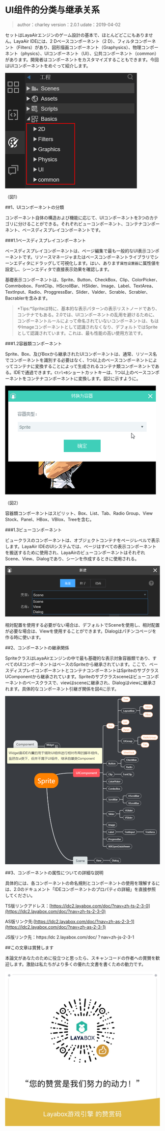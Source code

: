 # UI组件的分类与继承关系

>author：charley version：2.0.1 udate：2019-04-02

セットはLayaAirエンジンのゲーム設計の基本で、ほとんどどこにもありません。LayaAir IDEには、2 Dベースコンポーネント（2 D）、フィルタコンポーネント（Filters）があり、図形描画コンポーネント（Graphysics）、物理コンポーネント（physics）、UIコンポーネント（UI）、公共コンポーネント（common）があります。開発者はコンポーネントをカスタマイズすることもできます。今回はUIコンポーネントをめぐって紹介します。

![图1](img/1.png) 


（図1）



##1、UIコンポーネントの分類

コンポーネント自体の構造および機能に応じて、UIコンポーネントを3つのカテゴリに分けることができる。それぞれビューコンポーネント、コンテナコンポーネント、ベースディスプレイコンポーネントです。

###1.1ベースディスプレイコンポーネント

ベースディスプレイコンポーネントは、ページ編集で最も一般的なUI表示コンポーネントです。リソースマネージャまたはベースコンポーネントライブラリでシーンエディタにドラッグして可視化します。はい、あります`属性设置器`に属性値を設定し、シーンエディタで直接表示効果を確認します。

基礎表示コンポーネントは、Sprite、Button、CheckBox、Clip、ColorPicker、Commbobox、FontClip、HScrollBar、HSlider、Image、Label、TextArea、TextInput、Radio、ProggressBar、Slider、Valder、Scrable、Scrabler、Bacrablerを含みます。

>*Tips:*Spriteは特に、基本的な表示パターンの表示リストノードであり、コンテナでもある。2.0では、UIコンポーネントの乱用を避けるために、コンポーネントルールによって命名されていないコンポーネントは、もはやImageコンポーネントとして認識されなくなり、デフォルトではSpriteとして認識されています。これは、最も性能の高い使用方法です。

###1.2容器類コンポーネント

Sprite、Box、及びBoxから継承されたUIコンポーネントは、通常、リソース名でコンポーネントを識別する必要はなく、1つ以上のベースコンポーネントによってコンテナに変換することによって生成されるコンテナ類コンポーネントである。IDEで通過できます。`Ctrl+B`ショートカットキーは、1つ以上のベースコンポーネントをコンテナコンポーネントに変換します。図2に示すように。

![动图3](img/2.gif) 


（図2）

容器類コンポーネントはスピリット、Box、List、Tab、Radio Group、View Stock、Panel、HBox、VBIox、Treeを含む。

###1.3ビューコンポーネント

ビュークラスのコンポーネントは、オブジェクトコンテナをページレベルで表示します。LayaAir IDEのUIシステムでは、ページはすべての表示コンポーネントを搬送するために使用され、LayaAirのビューコンポーネントはそれぞれScene、View、Dialogであり、シーンを作成するときに使用される。

![图3](img/3.png) 


相対配置を使用する必要がない場合は、デフォルトでSceneを使用し、相対配置が必要な場合は、Viewを使用することができます。Dialogはパチンコページを作る時に使います。



##2、コンポーネントの継承関係

SpriteクラスはLayaAirエンジンの中で最も基礎的な表示対象容器類であり、すべてのUIコンポーネントはベースのSpriteから継承されています。ここで、ベースディスプレイコンポーネントとコンテナコンポーネントはSpriteのサブクラスUComponentから継承されています。Spriteのサブクラスsceneはビューコンポーネントのベースクラスで、viewはsceneに継承され、Dialogはviewに継承されます。具体的なコンポーネント引継ぎ関係を図4に示す。

![图4](img/4.png)



##3、コンポーネントの属性についての詳細な説明

具体的には、各コンポーネントの命名規則とコンポーネントの使用を理解するには、2.0のドキュメント「IDEコンポーネントのプロパティの詳細」を直接参照してください。

TS版リンクアドレス：[https://ldc2.layabox.com/doc/?nav=zh-ts-2-3-0](https://ldc2.layabox.com/doc/?nav=zh-ts-2-3-0)

AS版リンク先:[https://ldc2.layabox.com/doc/?nav=zh-as-2-3-1](https://ldc2.layabox.com/doc/?nav=zh-as-2-3-1)

JS版リンク先：https:/ldc 2.layabox.com/doc/？nav=zh-js-2-3-1





##この文章は賞賛します

本論文があなたのために役立つと思ったら、スキャンコードの作者への賞賛を歓迎します。激励は私たちがより多くの優れた文書を書くための動力です。

![wechatPay](../../../../wechatPay.jpg) 